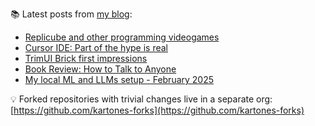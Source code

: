 
📚 Latest posts from <a href="https://blog.kartones.net/">my blog</a>:

<!--START_SECTION:blogposts-->
* [Replicube and other programming videogames](https:&#x2F;&#x2F;blog.kartones.net&#x2F;post&#x2F;replicube-and-other-programming-videogames&#x2F;)
* [Cursor IDE: Part of the hype is real](https:&#x2F;&#x2F;blog.kartones.net&#x2F;post&#x2F;cursor-ide-part-of-the-hype-is-real&#x2F;)
* [TrimUI Brick first impressions](https:&#x2F;&#x2F;blog.kartones.net&#x2F;post&#x2F;trimui-brick-first-impressions&#x2F;)
* [Book Review: How to Talk to Anyone](https:&#x2F;&#x2F;blog.kartones.net&#x2F;post&#x2F;book-review-how-to-talk-to-anyone&#x2F;)
* [My local ML and LLMs setup - February 2025](https:&#x2F;&#x2F;blog.kartones.net&#x2F;post&#x2F;my-local-ml-llms-setup-2025-02&#x2F;)
<!--END_SECTION:blogposts-->


💡 Forked repositories with trivial changes live in a separate org: [https://github.com/kartones-forks](https://github.com/kartones-forks)
